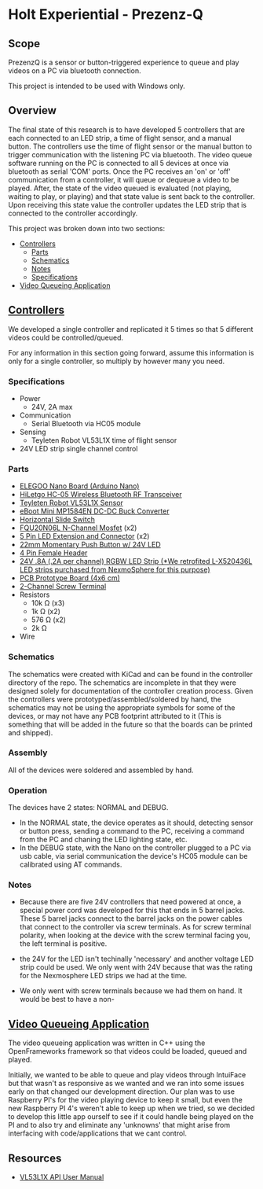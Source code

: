 # Holt Experiential - Prezenz-Q

## Scope

PrezenzQ is a sensor or button-triggered experience to queue and play videos on a PC via bluetooth connection.

This project is intended to be used with Windows only.

## Overview

The final state of this research is to have developed 5 controllers that are each connected to an LED strip, a time of flight sensor, and a manual button. The controllers use the time of flight sensor or the manual button to trigger communication with the listening PC via bluetooth. The video queue software running on the PC is connected to all 5 devices at once via bluetooth as serial 'COM' ports. Once the PC receives an 'on' or 'off' communication from a controller, it will queue or dequeue a video to be played. After, the state of the video queued is evaluated (not playing, waiting to play, or playing) and that state value is sent back to the controller. Upon receiving this state value the controller updates the LED strip that is connected to the controller accordingly. 

This project was broken down into two sections:
- [Controllers](#controllers)
  - [Parts](#parts)
  - [Schematics](#schematics)
  - [Notes](#notes)
  - [Specifications](#specifications)
- [Video Queueing Application](#video-queueing-application)

## [Controllers](https://github.com/Holt-Environments/Prezenz-Q/tree/master/Controller)

We developed a single controller and replicated it 5 times so that 5 different videos could be controlled/queued.

For any information in this section going forward, assume this information is only for a single controller, so multiply by however many you need.

### Specifications
- Power 
  - 24V, 2A max
- Communication
  - Serial Bluetooth via HC05 module
- Sensing
  - Teyleten Robot VL53L1X time of flight sensor
- 24V LED strip single channel control

### Parts

- [ELEGOO Nano Board (Arduino Nano)](https://www.amazon.com/ELEGOO-Arduino-ATmega328P-Without-Compatible/dp/B0713XK923/ref=sr_1_5?crid=1YHU7IFWDWYM3&keywords=arduino+nano&qid=1653673195&sprefix=arduino+nano%2Caps%2C80&sr=8-5)
- [HiLetgo HC-05 Wireless Bluetooth RF Transceiver](https://www.amazon.com/HiLetgo-Wireless-Bluetooth-Transceiver-Arduino/dp/B071YJG8DR/ref=sr_1_3?crid=1FC1381EFVF72&keywords=HiLetgo+HC05&qid=1653673262&sprefix=hiletgo+hc05%2Caps%2C72&sr=8-3)
- [Teyleten Robot VL53L1X Sensor](https://www.amazon.com/VL53L1X-Ranging-Distance-Measurement-Extension/dp/B08J1K9T5P/ref=sr_1_1?crid=3AWIUJVVLHADQ&keywords=teyleten+vl53l1x&qid=1653673310&sprefix=teyleten+vl53l1x%2Caps%2C55&sr=8-1)
- [eBoot Mini MP1584EN DC-DC Buck Converter](https://www.amazon.com/MP1584EN-DC-DC-Converter-Adjustable-Module/dp/B01MQGMOKI/ref=sr_1_5?crid=WJY7GMACODM2&keywords=24v+buck+converter&qid=1653673379&sprefix=24v+buck+converte%2Caps%2C69&sr=8-5)
- [Horizontal Slide Switch](https://www.mouser.com/ProductDetail/CK/JS202011AQN?qs=LgMIjt8LuD%252Bmsz6wAeWWtQ%3D%3D)
- [FQU20N06L N-Channel Mosfet](https://www.mouser.com/ProductDetail/onsemi-Fairchild/FQU20N06LTU?qs=bfRUmXT2lZisvT2ROxlO3Q%3D%3D&utm_source=digipart&utm_medium=aggregator&utm_campaign=FQU20N06LTU&utm_term=FQU20N06&utm_content=onsemi) (x2)
- [5 Pin LED Extension and Connector](https://www.amazon.com/Connector-Extension-Conenctor-SIM-NAT/dp/B07D8QCZQL) (x2)
- [22mm Momentary Push Button w/ 24V LED](https://www.amazon.com/Button-Momentary-Latching-Waterproof-Stainless/dp/B09DYHHDK3/ref=sr_1_4?qid=1653502775&refinements=p_n_feature_twenty-five_browse-bin%3A19149019011&rnid=19149011011&s=industrial&sr=1-4&th=1)
- [4 Pin Female Header](https://www.amazon.com/Glarks-Straight-Connector-Assortment-Prototype/dp/B076GZXW3Z/ref=sr_1_5?crid=1UXZ8IESXXOV&keywords=4+pin+female+header&qid=1653674366&s=industrial&sprefix=4+pin+female+header%2Cindustrial%2C58&sr=1-5)
- [24V .8A (.2A per channel) RGBW LED Strip (*We retrofited L-X520436L LED strips purchased from NexmoSphere for this purpose)]()
- [PCB Prototype Board (4x6 cm)](https://www.amazon.com/Smraza-Soldering-Electronic-Compatible-Prototype/dp/B07NM68FXK/ref=sr_1_6?crid=3OZ9J6NGYW6OP&keywords=pcb+prototype+board&qid=1653674398&s=industrial&sprefix=pcb+prototype+board%2Cindustrial%2C62&sr=1-6)
- [2-Channel Screw Terminal](https://www.amazon.com/KeeYees-60pcs-Terminal-Connector-Arduino/dp/B07H5G7GC6/ref=sr_1_5?crid=1RWDX2T8R34GC&keywords=2+channel+screw+terminal&qid=1653674505&s=industrial&sprefix=2+channel+screw+termianl%2Cindustrial%2C64&sr=1-5)
- Resistors
  - 10k Ω (x3)
  - 1k Ω (x2)
  - 576 Ω (x2)
  - 2k Ω
- Wire

### Schematics

The schematics were created with KiCad and can be found in the controller directory of the repo. The schematics are incomplete in that they were designed solely for documentation of the controller creation process. Given the controllers were prototyped/assembled/soldered by hand, the schematics may not be using the appropriate symbols for some of the devices, or may not have any PCB footprint attributed to it (This is something that will be added in the future so that the boards can be printed and shipped).

### Assembly

All of the devices were soldered and assembled by hand.

### Operation

The devices have 2 states: NORMAL and DEBUG. 
- In the NORMAL state, the device operates as it should, detecting sensor or button press, sending a command to the PC, receiving a command from the PC and chaning the LED lighting state, etc. 
- In the DEBUG state, with the Nano on the controller plugged to a PC via usb cable, via serial communication the device's HC05 module can be calibrated using AT commands.

### Notes

- Because there are five 24V controllers that need powered at once, a special power cord was developed for this that ends in 5 barrel jacks. These 5 barrel jacks connect to the barrel jacks on the power cables that connect to the controller via screw terminals. As for screw terminal polarity, when looking at the device with the screw terminal facing you, the left terminal is positive.

- the 24V for the LED isn't techinally 'necessary' and another voltage LED strip could be used. We only went with 24V because that was the rating for the Nexmosphere LED strips we had at the time.
- We only went with screw terminals because we had them on hand. It would be best to have a non-


## [Video Queueing Application](https://github.com/Holt-Environments/Prezenz-Q/tree/arduino_refactor/Queue/Windows%20x64)

The video queueing application was written in C++ using the OpenFrameworks framework so that videos could be loaded, queued and played.

Initially, we wanted to be able to queue and play videos through IntuiFace but that wasn't as responsive as we wanted and we ran into some issues early on that changed our development direction. Our plan was to use Raspberry PI's for the video playing device to keep it small, but even the new Raspberry PI 4's weren't able to keep up when we tried, so we decided to develop this little app ourself to see if it could handle being played on the PI and to also try and eliminate any 'unknowns' that might arise from interfacing with code/applications that we cant control. 

## Resources

- [VL53L1X API User Manual](https://www.pololu.com/file/0J1507/VL53L1X-UM2356.pdf)
